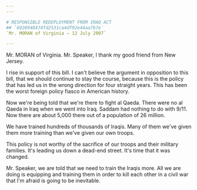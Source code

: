 ```yaml
---
---

# RESPONSIBLE REDEPLOYMENT FROM IRAQ ACT
## `6926948474fd2531ca4df92e44aa7b7e`
`Mr. MORAN of Virginia — 12 July 2007`

---
```



Mr. MORAN of Virginia. Mr. Speaker, I thank my good friend from New 
Jersey.

I rise in support of this bill. I can't believe the argument in 
opposition to this bill, that we should continue to stay the course, 
because this is the policy that has led us in the wrong direction for 
four straight years. This has been the worst foreign policy fiasco in 
American history.

Now we're being told that we're there to fight al Qaeda. There were 
no al Qaeda in Iraq when we went into Iraq. Saddam had nothing to do 
with 9/11. Now there are about 5,000 there out of a population of 26 
million.

We have trained hundreds of thousands of Iraqis. Many of them we've 
given them more training than we've given our own troops.

This policy is not worthy of the sacrifice of our troops and their 
military families. It's leading us down a dead-end street. It's time 
that it was changed.

Mr. Speaker, we are told that we need to train the Iraqis more. All 
we are doing is equipping and training them in order to kill each other 
in a civil war that I'm afraid is going to be inevitable.